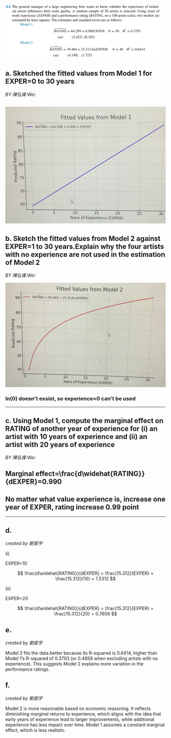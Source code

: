 ![image](https://github.com/HungWei729/1/blob/main/%E6%AA%94%E6%A1%88_000.png)
## a. Sketched the fitted values from Model 1 for EXPER=0 to 30 years
*BY 陳弘偉 Wei*

![image](https://github.com/HungWei729/1/blob/main/%E6%AA%94%E6%A1%88_000%20(1).png)
---

## b. Sketch the fitted values from Model 2 against EXPER=1 to 30 years.Explain why the four artists with no experience are not used in the estimation of Model 2
*BY 陳弘偉 Wei*

![image](https://github.com/HungWei729/1/blob/main/%E6%AA%94%E6%A1%88_000%20(2).png)

### **ln(0) doesn't exsist, so  experience=0 can't be used**
---
 
## c. Using Model 1, compute the marginal effect on RATING of another year of experience for (i) an artist with 10 years of experience and (ii) an artist with 20 years of experience
*BY 陳弘偉 Wei*
## **Marginal effect=\frac{d\widehat{RATING}}{dEXPER}=0.990**
## **No matter what value experience is, increase one year of EXPER, rating increase 0.99 point**
---

## d.
*created by 劉宸宇*

(i)

EXPER=10

$$
\frac{d\widehat{RATING}}{dEXPER} = \frac{15.312}{EXPER} = \frac{15.312}{10} = 1.5312
$$

(ii)

EXPER=20

$$
\frac{d\widehat{RATING}}{dEXPER} = \frac{15.312}{EXPER} = \frac{15.312}{20} = 0.7656
$$

## e. 

*created by 劉宸宇*

Model 2 fits the data better because its R-squared is 0.6414, higher than Model 1’s R-squared of 0.3793 (or 0.4858 when excluding artists with no experience). This suggests Model 2 explains more variation in the performance ratings.

## f. 
*created by 劉宸宇*

Model 2 is more reasonable based on economic reasoning. It reflects diminishing marginal returns to experience, which aligns with the idea that early years of experience lead to larger improvements, while additional experience has less impact over time. Model 1 assumes a constant marginal effect, which is less realistic.

